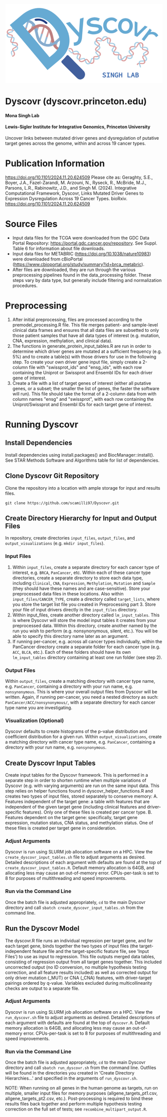 ![alt text](https://github.com/Singh-Lab/Dyscovr/blob/main/Dyscovr_Logo.png "Logo")
# Dyscovr (dyscovr.princeton.edu)
#### Mona Singh Lab
#### Lewis-Sigler Institute for Integrative Genomics, Princeton University

Uncover links between mutated driver genes and dysregulation of putative target genes across the genome, within and across 19 cancer types.

# Publication Information
https://doi.org/10.1101/2024.11.20.624509
Please cite as: Geraghty, S.E., Boyer, J.A., Fazel-Zarandi, M. Arzouni, N., Ryseck, R., McBride, M.J., Parsons, L.R., Rabinowitz, J.D., and Singh M. (2024). Integrative Computational Framework, Dyscovr, Links Mutated Driver Genes to Expression Dysregulation Across 19 Cancer Types. bioRxiv. https://doi.org/10.1101/2024.11.20.624509

# Source Files
* Input data files for the TCGA were downloaded from the GDC Data Portal Repository: https://portal.gdc.cancer.gov/repository. See Suppl. Table 6 for information about file downloads.
* Input data files for METABRIC (https://doi.org/10.1038/nature10983) were downloaded from cBioPortal (https://www.cbioportal.org/study/summary?id=brca_metabric).
* After files are downloaded, they are run through the various preprocessing pipelines found in the data_processing folder. These steps vary by data type, but generally include filtering and normalization procedures.

# Preprocessing
1. After initial preprocessing, files are processed according to the premodel_processing.R file. This file merges patient- and sample-level clinical data frames and ensures that all data files are subsetted to only those patient samples that have all data types of interest (e.g. mutation, CNA, expression, methylation, and clinical data).
2. The functions in generate_protein_input_tables.R are run in order to determine which driver genes are mutated at a sufficient frequency (e.g. 5%) and to create a table(s) with those drivers for use in the following step. To create your own driver gene input file, simply create a 2-column file with "swissprot_ids" and "ensg_ids", with each row containing the Uniprot or Swissprot and Ensembl IDs for each driver gene of interest.
3. Create a file with a list of target genes of interest (either all putative genes, or a subset; the smaller the list of genes, the faster the software will run). This file should take the format of a 2-column data from with column names "ensg" and "swissprot", with each row containing the Uniprot/Swissprot and Ensembl IDs for each target gene of interest.

# Running Dyscovr
## Install Dependencies
Install dependencies using install.packages() and BiocManager::install(). See STAR Methods Software and Algorithms table for list of dependencies.
## Clone Dyscovr Git Repository 
Clone the repository into a location with ample storage for input and results files.
```
git clone https://github.com/scamilli97/Dyscovr.git
```
## Create Directory Hierarchy for Input and Output Files
In repository, create directories ```input_files```, ```output_files```, and ```output_visualizations``` (e.g. ```mkdir input_files```).

### Input Files
1. Within ```input_files```, create a separate directory for each cancer type of interest, e.g. ```BRCA```, ```PanCancer```, etc. Within each of these cancer type directories, create a separate directory to store each data type, including ```Clinical```, ```CNA```, ```Expression```, ```Methylation```, ```Mutation``` and ```Sample``` (they should have these names and are case-sensitive). Store your preprocessed data files in these locations. Also within ```input_files/CANCER_TYPE```, create a directory called ```target_lists```, where you store the target list file you created in Preprocessing part 3. Store your file of input drivers directly in the ```input_files``` directory.
2. Within input_files, create another directory called ```lm_input_tables```. This is where Dyscovr will store the model input tables it creates from your preprocessed data. Within this directory, create another named by the run you wish to perform (e.g. nonsynonymous, silent, etc.). You will be able to specify this directory name later as an argument.
3. If running per-cancer, e.g. across all cancer types individually, within the PanCancer directory create a separate folder for each cancer type (e.g. ```ACC```, ```BLCA```, etc.). Each of these folders should have its own ```lm_input_tables``` directory containing at least one run folder (see step 2).

### Output Files
Within ```output_files```, create a matching directory with cancer type name, e.g. ```PanCancer```, containing a directory with your run name, e.g. ```nonsynonymous```. This is where your overall output files from Dyscovr will be written. Again, if running per-cancer, you need a nested directory as such: ```PanCancer/ACC/nonsynonymous/```, with a separate directory for each cancer type name you are investigating.

### Visualization (Optional)
Dyscovr defaults to create histograms of the p-value distribution and coefficient distribution for a given run. Within ```output_visualizations```, create a matching directory with cancer type name, e.g. ```PanCancer```, containing a directory with your run name, e.g. ```nonsynonymous```.

## Create Dyscovr Input Tables
Create input tables for the Dyscovr framework. This is performed in a separate step in order to shorten runtime when multiple variations of Dyscovr (e.g. with varying arguments) are run on the same input data. This step relies on helper functions found in dyscovr_helper_functions.R and creates two types of input files, stored separately to conserve memory: A. Features independent of the target gene: a table with features that are independent of the given target gene (including clinical features and driver-specific features). Only one of these files is created per cancer type. B. Features dependent on the target gene: specifically, target gene expression, mutation status, CNA status, and methylation status. One of these files is created per target gene in consideration. 
### Adjust Arguments
Dyscovr is run using SLURM job allocation software on a HPC. View the ```create_dyscovr_input_tables.sh``` file to adjust arguments as desired. Detailed descriptions of each argument with defaults are found at the top of ```create_dyscovr_input_tables.R```. Default memory allocation is 64GB, and allocating less may cause an out-of-memory error. CPUs-per-task is set to 8 for purposes of multithreading and speed improvements.
### Run via the Command Line
Once the batch file is adjusted appropriately, ```cd``` to the main Dyscovr directory and call ```sbatch create_dyscovr_input_tables.sh``` from the command line.

## Run the Dyscovr Model
The dyscovr.R file runs an individual regression per target gene, and for each target gene, binds together the two types of input files (the target-independent feature file and the target-specific feature file, see 'Input Files') to use as input to regression. This file outputs merged data tables, consisting of regression output from all target genes together. This included uncorrected output (no ID conversion, no multiple hypothesis testing correction, and all feature results included) as well as corrected output for only driver mutation (_MUT) or CNA (_CNA) features, with driver-target pairings ordered by q-value. Variables excluded during multicollinearity checks are output to a separate file.
### Adjust Arguments
Dyscovr is run using SLURM job allocation software on a HPC. View the ```run_dyscovr.sh``` file to adjust arguments as desired. Detailed descriptions of each argument with defaults are found at the top of ```dyscovr.R```. Default memory allocation is 64GB, and allocating less may cause an out-of-memory error. CPUs-per-task is set to 8 for purposes of multithreading and speed improvements.
### Run via the Command Line
Once the batch file is adjusted appropriately, ```cd``` to the main Dyscovr directory and call ```sbatch run_dyscovr.sh``` from the command line. Outfiles will be found in the directories you created in 'Create Directory Hierarchies...' and specified in the arguments of ```run_dyscovr.sh```.

NOTE: When running on all genes in the human genome as targets, run on multiple, smaller input files for memory purposes (allgene_targets_pt1.csv, allgene_targets_pt2.csv, etc.). Post-processing is required to bind these results files back together and perform multiple hypothesis testing correction on the full set of tests; see ```recombine_multipart_output.R```.
